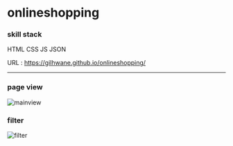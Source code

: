 # onlineshopping

### skill stack
HTML CSS JS JSON

URL : https://gilhwane.github.io/onlineshopping/

<hr>

### page view
![mainview](https://user-images.githubusercontent.com/63918911/99047865-2d69bc80-25d8-11eb-9c6d-c2b7b7c8d8ae.PNG)

### filter 
![filter](https://user-images.githubusercontent.com/63918911/99047870-2e9ae980-25d8-11eb-8f9c-4f0fa8a024bb.PNG)


<!-- 
image
![pink_t](https://user-images.githubusercontent.com/63918911/99049101-ca792500-25d9-11eb-8b2d-343df09a6bcd.png)
![yellow_p](https://user-images.githubusercontent.com/63918911/99049102-cb11bb80-25d9-11eb-9a37-351dcfa21e04.png)
![yellow_s](https://user-images.githubusercontent.com/63918911/99049104-cbaa5200-25d9-11eb-97ed-e84a25c8a617.png)
![yellow_t](https://user-images.githubusercontent.com/63918911/99049106-cbaa5200-25d9-11eb-918e-5a0d35ca3241.png)
![blue_p](https://user-images.githubusercontent.com/63918911/99049108-cc42e880-25d9-11eb-9bfd-94bb5898afa1.png)
![blue_s](https://user-images.githubusercontent.com/63918911/99049110-cc42e880-25d9-11eb-928a-3efcfcc5c133.png)
![blue_t](https://user-images.githubusercontent.com/63918911/99049111-ccdb7f00-25d9-11eb-8974-1fad7f179b2a.png)
![logo](https://user-images.githubusercontent.com/63918911/99049113-ccdb7f00-25d9-11eb-8700-ea04f4d766bc.png)
![pink_p](https://user-images.githubusercontent.com/63918911/99049115-cd741580-25d9-11eb-95aa-6a2e66e05171.png)
![pink_s](https://user-images.githubusercontent.com/63918911/99049117-cd741580-25d9-11eb-9e06-1352f5feeed3.png)

!-->
